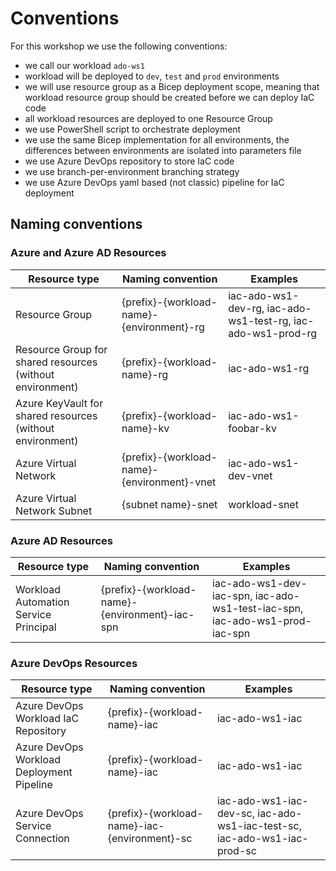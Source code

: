 # Conventions

For this workshop we use the following conventions:

* we call our workload `ado-ws1`
* workload will be deployed to `dev`, `test` and `prod` environments
* we will use resource group as a Bicep deployment scope, meaning that workload resource group should be created before we can deploy IaC code
* all workload resources are deployed to one Resource Group
* we use PowerShell script to orchestrate deployment
* we use the same Bicep implementation for all environments, the differences between environments are isolated into parameters file
* we use Azure DevOps repository to store IaC code
* we use branch-per-environment branching strategy
* we use Azure DevOps yaml based (not classic) pipeline for IaC deployment
 
## Naming conventions

### Azure and Azure AD Resources

| Resource type | Naming convention | Examples |
|--|--|--|
| Resource Group | {prefix}-{workload-name}-{environment}-rg | iac-ado-ws1-dev-rg, iac-ado-ws1-test-rg, iac-ado-ws1-prod-rg |
| Resource Group for shared resources (without environment) | {prefix}-{workload-name}-rg | iac-ado-ws1-rg |
| Azure KeyVault for shared resources (without environment) | {prefix}-{workload-name}-kv | iac-ado-ws1-foobar-kv |
| Azure Virtual Network | {prefix}-{workload-name}-{environment}-vnet | iac-ado-ws1-dev-vnet |
| Azure Virtual Network Subnet | {subnet name}-snet | workload-snet |

### Azure AD Resources

| Resource type | Naming convention | Examples |
|--|--|--|
| Workload Automation Service Principal | {prefix}-{workload-name}-{environment}-iac-spn | iac-ado-ws1-dev-iac-spn, iac-ado-ws1-test-iac-spn, iac-ado-ws1-prod-iac-spn |

### Azure DevOps Resources

| Resource type | Naming convention | Examples |
|--|--|--|
| Azure DevOps Workload IaC Repository | {prefix}-{workload-name}-iac | iac-ado-ws1-iac |
| Azure DevOps Workload Deployment Pipeline | {prefix}-{workload-name}-iac | iac-ado-ws1-iac |
| Azure DevOps Service Connection | {prefix}-{workload-name}-iac-{environment}-sc | iac-ado-ws1-iac-dev-sc, iac-ado-ws1-iac-test-sc, iac-ado-ws1-iac-prod-sc |


